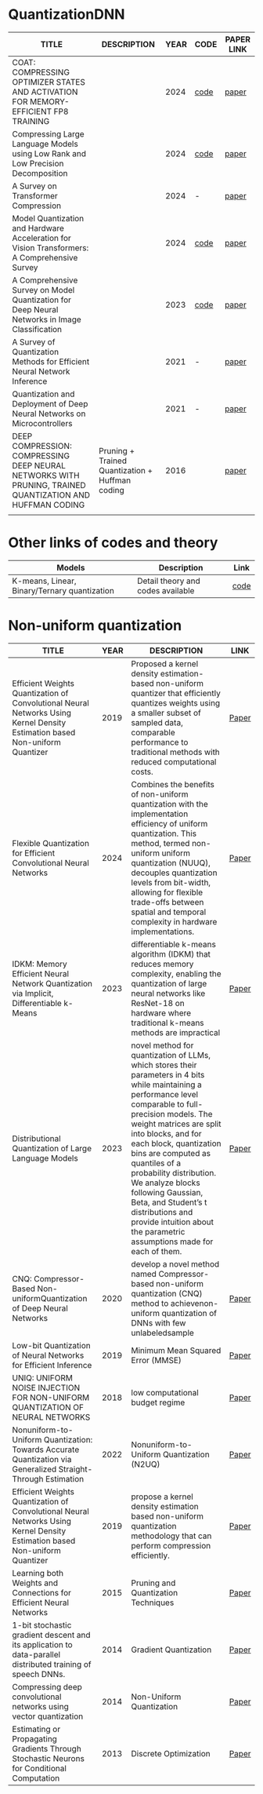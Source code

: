 # QuantizationDNN


| TITLE |DESCRIPTION| YEAR | CODE | PAPER LINK |
|-------|------|------|------|--------|
| COAT: COMPRESSING OPTIMIZER STATES AND ACTIVATION FOR MEMORY-EFFICIENT FP8 TRAINING|          | 2024 | [code](https://github.com/NVlabs/COAT)                                   | [paper](https://arxiv.org/abs/2410.19313) |
| Compressing Large Language Models using Low Rank and Low Precision Decomposition    |         | 2024 | [code](https://github.com/pilancilab/caldera)                            | [paper](https://arxiv.org/abs/2405.18886) |
| A Survey on Transformer Compression                                                  |        | 2024 |  -                                                                       | [paper](https://arxiv.org/abs/2402.05964) |
| Model Quantization and Hardware Acceleration for Vision Transformers: A Comprehensive Survey | | 2024 |[code](https://github.com/DD-DuDa/awesome-vit-quantization-acceleration)  | [paper](https://arxiv.org/abs/2405.00314) |
|A Comprehensive Survey on Model Quantization for Deep Neural Networks in Image Classification | | 2023 | [code](https://github.com/NVIDIA/FasterTransformer)                      | [paper](https://dl.acm.org/doi/10.1145/3623402) |
|  A Survey of Quantization Methods for Efficient Neural Network Inference                     || 2021 |  -                                                                       | [paper](https://arxiv.org/abs/2103.13630) |
| Quantization and Deployment of Deep Neural Networks on Microcontrollers                      | |2021 | -                                                                        | [paper](https://arxiv.org/abs/2105.13331) |
| DEEP COMPRESSION: COMPRESSING DEEP NEURAL NETWORKS WITH PRUNING, TRAINED QUANTIZATION AND HUFFMAN CODING  | Pruning + Trained Quantization + Huffman coding  |  2016 |  | [paper](https://arxiv.org/abs/1510.00149)  |
|     |     |     |  ||


# Other links of codes and theory

|Models| Description | Link |
|-----|------|------|
|K-means, Linear, Binary/Ternary quantization | Detail theory and codes available| [code](https://www.coditation.com/blog/how-to-optimize-large-deep-learning-models-using-quantization#:~:text=K%2DMeans%2Dbased%20quantization%20is,the%20K%2DMeans%20clustering%20algorithm.)|


# Non-uniform quantization
| TITLE | YEAR | DESCRIPTION |LINK |
|------|-------|------|-------|
| Efficient Weights Quantization of Convolutional Neural Networks Using Kernel Density Estimation based Non-uniform Quantizer |  2019  | Proposed a kernel density estimation-based non-uniform quantizer that efficiently quantizes weights using a smaller subset of sampled data, comparable performance to traditional methods with reduced computational costs. | [Paper](https://mdpi.com/2076-3417/9/12/2559?utm_source=chatgpt.com)  |
|  Flexible Quantization for Efficient Convolutional Neural Networks | 2024  | Combines the benefits of non-uniform quantization with the implementation efficiency of uniform quantization. This method, termed non-uniform uniform quantization (NUUQ), decouples quantization levels from bit-width, allowing for flexible trade-offs between spatial and temporal complexity in hardware implementations. | [Paper](https://www.mdpi.com/2079-9292/13/10/1923?utm_source=chatgpt.com) |
| IDKM: Memory Efficient Neural Network Quantization via Implicit, Differentiable k-Means |  2023  |  differentiable k-means algorithm (IDKM) that reduces memory complexity, enabling the quantization of large neural networks like ResNet-18 on hardware where traditional k-means methods are impractical  |  [Paper](https://arxiv.org/abs/2312.07759?utm_source=chatgpt.com)  |
| Distributional Quantization of Large Language Models | 2023 | novel method for quantization of LLMs, which stores their parameters in 4 bits while maintaining a performance level comparable to full-precision models. The weight matrices are split into blocks, and for each block, quantization bins are computed as quantiles of a probability distribution. We analyze blocks following Gaussian, Beta, and Student’s t distributions and provide intuition about the parametric assumptions made for each of them. | [Paper](https://www.google.com/search?q=Distributional+Quantization+of+Large+Language+Models&rlz=1C1GCEU_enMY1056MY1057&oq=Distributional+Quantization+of+Large+Language+Models&gs_lcrp=EgZjaHJvbWUyBggAEEUYOTIKCAEQABiABBiiBDIHCAIQABjvBTIKCAMQABiABBiiBNIBBzUzMGowajeoAgCwAgA&sourceid=chrome&ie=UTF-8#vhid=zephyr:0&vssid=atritem-https://www.cee.org/sites/default/files/rsi/Papers/Cholakov_Radostin.pdf) |
| CNQ: Compressor-Based Non-uniformQuantization of Deep Neural Networks | 2020 | develop a novel method named Compressor-based non-uniform quantization (CNQ) method to achievenon-uniform quantization of DNNs with few unlabeledsample | [Paper](https://ietresearch.onlinelibrary.wiley.com/doi/epdf/10.1049/cje.2020.09.014) |
| Low-bit Quantization of Neural Networks for Efficient Inference | 2019 | Minimum Mean Squared Error (MMSE) | [Paper](https://www.google.com/search?q=low-bit+quantization+of+neural+networks+for+efficient+inference&rlz=1C1GCEU_enMY1056MY1057&oq=Low-bit+Quantization+of+Neural+Networks+for+Efficient+Inference&gs_lcrp=EgZjaHJvbWUqBwgAEAAYgAQyBwgAEAAYgAQyBggBEEUYPNIBBzM3OWowajeoAgCwAgA&sourceid=chrome&ie=UTF-8) |
| UNIQ: UNIFORM NOISE INJECTION FOR NON-UNIFORM QUANTIZATION OF NEURAL NETWORKS | 2018 | low computational budget regime | [Paper](https://www.google.com/search?q=UNIQ%3A+UNIFORM+NOISE+INJECTION+FOR+NON-UNIFORM+QUANTIZATION+OF+NEURAL+NETWORKS&rlz=1C1GCEU_enMY1056MY1057&oq=UNIQ%3A+UNIFORM+NOISE+INJECTION+FOR+NON-UNIFORM+QUANTIZATION+OF+NEURAL+NETWORKS&gs_lcrp=EgZjaHJvbWUyBggAEEUYOTIGCAEQRRg60gEHODA2ajBqN6gCALACAA&sourceid=chrome&ie=UTF-8) |
| Nonuniform-to-Uniform Quantization: Towards Accurate Quantization via Generalized Straight-Through Estimation | 2022 | Nonuniform-to-Uniform Quantization (N2UQ) | [Paper](https://ieeexplore.ieee.org/stamp/stamp.jsp?tp=&arnumber=9879262) |
| Efficient Weights Quantization of Convolutional Neural Networks Using Kernel Density Estimation based Non-uniform Quantizer | 2019 | propose a kernel density estimation based non-uniform quantization methodology that can perform compression efficiently. | [Paper](https://www.mdpi.com/2076-3417/9/12/2559) |
| Learning both Weights and Connections for Efficient Neural Networks | 2015 | Pruning and Quantization Techniques | [Paper](https://arxiv.org/abs/1506.02626) |
| 1-bit stochastic gradient descent and its application to data-parallel distributed training of speech DNNs. | 2014 | Gradient Quantization | [Paper](https://www.microsoft.com/en-us/research/?from=https%3A%2F%2Fresearch.microsoft.com%2Fpubs%2F226652%2F1bitSGD.pdf&type=no-match) |
| Compressing deep convolutional networks using vector quantization | 2014 | Non-Uniform Quantization |  [Paper](https://arxiv.org/abs/1412.6115) |
| Estimating or Propagating Gradients Through Stochastic Neurons for Conditional Computation | 2013 | Discrete Optimization | [Paper](https://arxiv.org/abs/1308.3432) | 









